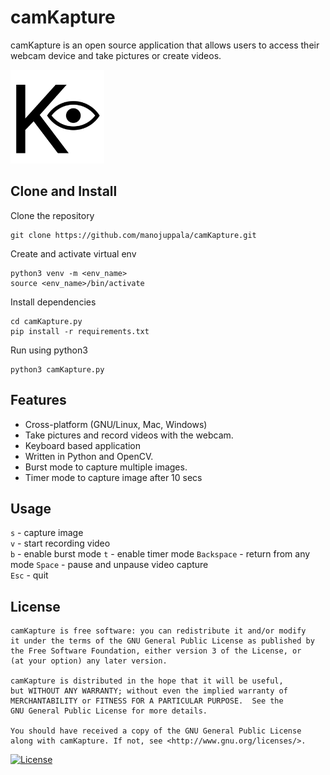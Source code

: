 # camKapture

camKapture is an open source application that allows users to access their webcam device and take pictures or create videos.

<img src="assets/camkapture.png" alt="camKapture" width="150"/>

## Clone and Install

Clone the repository

```
git clone https://github.com/manojuppala/camKapture.git
```

Create and activate virtual env

```
python3 venv -m <env_name>
source <env_name>/bin/activate
```

Install dependencies

```
cd camKapture.py
pip install -r requirements.txt
```

Run using python3

```
python3 camKapture.py
```

## Features

- Cross-platform (GNU/Linux, Mac, Windows)
- Take pictures and record videos with the webcam.
- Keyboard based application
- Written in Python and OpenCV.
- Burst mode to capture multiple images.
- Timer mode to capture image after 10 secs

## Usage

`s` - capture image  
`v` - start recording video  
`b` - enable burst mode
`t` - enable timer mode
`Backspace` - return from any mode
`Space` - pause and unpause video capture  
`Esc` - quit

## License

```
camKapture is free software: you can redistribute it and/or modify
it under the terms of the GNU General Public License as published by
the Free Software Foundation, either version 3 of the License, or
(at your option) any later version.

camKapture is distributed in the hope that it will be useful,
but WITHOUT ANY WARRANTY; without even the implied warranty of
MERCHANTABILITY or FITNESS FOR A PARTICULAR PURPOSE.  See the
GNU General Public License for more details.

You should have received a copy of the GNU General Public License
along with camKapture. If not, see <http://www.gnu.org/licenses/>.
```

[![License](https://www.gnu.org/graphics/gplv3-with-text-136x68.png)](https://github.com/manojuppala/camKapture/blob/main/LICENSE)
